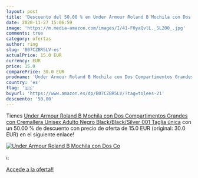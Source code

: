 ```yaml
---
layout: post
title: 'Descuento del 50.00 % en Under Armour Roland B Mochila con Dos Co'
date: 2020-11-27 15:06:59
image: 'https://m.media-amazon.com/images/I/41-F0yaQvlL._SL200_.jpg'
comments: true
category: ofertas
author: ring
slug: 'B07CZBR5LV-es'
actualPrice: 15.0 EUR
currency: EUR
price: 15.0
comparePrice: 30.0 EUR
prodname: 'Under Armour Roland B Mochila con Dos Compartimentos Grandes con Cremallera  Unisex Adulto  Negro  Black/Black/Silver  001   Taglia única'
country: 'es'
flag: '🇪🇸'
buyurl: 'https://www.amazon.es/dp/B07CZBR5LV/?tag=tolees-21'
descuento: '50.00'
---
```


Tienes [Under Armour Roland B Mochila con Dos Compartimentos Grandes con Cremallera  Unisex Adulto  Negro  Black/Black/Silver  001   Taglia única](https://www.amazon.es/dp/B07CZBR5LV/?tag=tolees-21) con un 50.00 % de descuento con precio de oferta de 15.0 EUR (original: 30.0 EUR) en el siguiente enlace!

[![Under Armour Roland B Mochila con Dos Co](https://m.media-amazon.com/images/I/41-F0yaQvlL._SL200_.jpg)](https://www.amazon.es/dp/B07CZBR5LV/?tag=tolees-21)

ℹ️:


[Accede a la oferta!!](https://www.amazon.es/dp/B07CZBR5LV/?tag=tolees-21)
